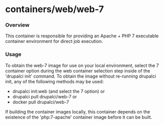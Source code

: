 containers/web/web-7
====

### Overview

This container is responsible for providing an Apache + PHP 7 executable
container environment for direct job execution.

### Usage

To obtain the web-7 image for use on your local environment, select the
7 container option during the web container selection step inside of the
'drupalci init' command.  To obtain the image without re-running drupalci init,
any of the following methods may be used:
- drupalci init:web (and select the 7 option)
  or
- drupalci pull drupalci/web-7
  or
- docker pull drupalci/web-7

If building the container images locally, this container depends on the
existence of the 'php:7-apache' container image before it can be built.
